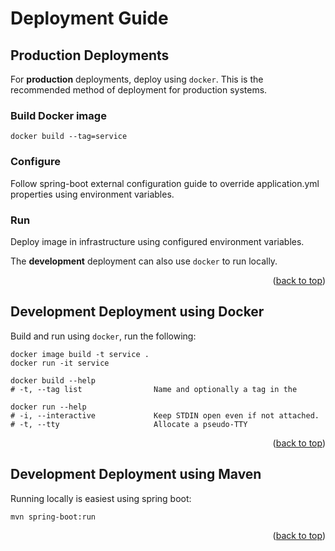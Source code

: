 <a name="readme-top"></a>
# Deployment Guide

## Production Deployments

For **production** deployments, deploy using `docker`.
This is the recommended method of deployment for production systems.

### Build Docker image
```shell
docker build --tag=service
```
### Configure
Follow spring-boot external configuration guide to override application.yml properties using environment variables.
### Run
Deploy image in infrastructure using configured environment variables.

The **development** deployment can also use `docker` to run locally.

<div align="right">(<a href="#readme-top">back to top</a>)</div>

## Development Deployment using **Docker**

Build and run using `docker`, run the following:

```shell
docker image build -t service .
docker run -it service
```

```
docker build --help
# -t, --tag list                Name and optionally a tag in the
```

```
docker run --help
# -i, --interactive             Keep STDIN open even if not attached.
# -t, --tty                     Allocate a pseudo-TTY
```

<div align="right">(<a href="#readme-top">back to top</a>)</div>

## Development Deployment using **Maven**

Running locally is easiest using spring boot:

```shell
mvn spring-boot:run
```

<div align="right">(<a href="#readme-top">back to top</a>)</div>
